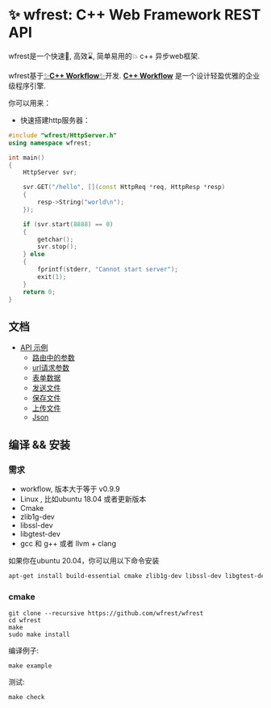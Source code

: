 # ✨ wfrest: C++ Web Framework REST API

wfrest是一个快速🚀, 高效⌛️, 简单易用的💥 c++ 异步web框架.

wfrest基于[✨**C++ Workflow**✨](https://github.com/sogou/workflow)开发. [**C++ Workflow**](https://github.com/sogou/workflow) 是一个设计轻盈优雅的企业级程序引擎.

你可以用来：

- 快速搭建http服务器：

```cpp
#include "wfrest/HttpServer.h"
using namespace wfrest;

int main()
{
    HttpServer svr;

    svr.GET("/hello", [](const HttpReq *req, HttpResp *resp)
    {
        resp->String("world\n");
    });

    if (svr.start(8888) == 0)
    {
        getchar();
        svr.stop();
    } else
    {
        fprintf(stderr, "Cannot start server");
        exit(1);
    }
    return 0;
}
```

## 文档

- [API 示例](#🎆-api-examples)
    - [路由中的参数](./docs/cn/param_in_path.md)
    - [url请求参数](./docs/cn/query_param.md)
    - [表单数据](./docs/cn/post_form.md)
    - [发送文件](./docs/cn/send_file.md)
    - [保存文件](./docs/cn/save_file.md)
    - [上传文件](./docs/cn/upload_file.md)
    - [Json](./docs/cn/json.md)


## 编译 && 安装

### 需求

* workflow, 版本大于等于 v0.9.9 
* Linux , 比如ubuntu 18.04 或者更新版本
* Cmake
* zlib1g-dev
* libssl-dev
* libgtest-dev
* gcc 和 g++ 或者 llvm + clang

如果你在ubuntu 20.04，你可以用以下命令安装

```bash
apt-get install build-essential cmake zlib1g-dev libssl-dev libgtest-dev -y
```

### cmake

```
git clone --recursive https://github.com/wfrest/wfrest
cd wfrest
make
sudo make install
```

编译例子:

```
make example
```

测试:

```
make check
```
